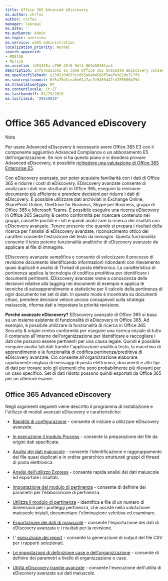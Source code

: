 ```yaml
---
title: Office 365 Advanced eDiscovery
ms.author: chrfox
author: chrfox
manager: laurawi
ms.date: ''
ms.audience: Admin
ms.topic: overview
ms.service: o365-administration
localization_priority: Normal
search.appverid:
- MOE150
- MET150
ms.assetid: fd53438a-a760-45f6-9df4-861b50161ae4
description: Informazioni su come Office 365 avanzate eDiscovery consente di analizzare i dati in Office 365, semplificazione delle revisioni del documento e prendere decisioni eDiscovery efficiente.
ms.openlocfilehash: e13d320d633cc0b3a6ab4566f54afa982de317f9
ms.sourcegitcommit: 0f5a75d1cea0e61a7ac7e0459447fd785566b75d
ms.translationtype: MT
ms.contentlocale: it-IT
ms.lasthandoff: 01/25/2019
ms.locfileid: "29559039"
---
```

# <a name="office-365-advanced-ediscovery"></a>Office 365 Advanced eDiscovery

> [!NOTE]
> Per usare Advanced eDiscovery è necessario avere Office 365 E3 con il componente aggiuntivo Advanced Compliance o un abbonamento E5 dell'organizzazione. Se non si ha questo piano e si desidera provare Advanced eDiscovery, è possibile [richiedere una valutazione di Office 365 Enterprise E5](https://go.microsoft.com/fwlink/p/?LinkID=698279). 
  
Con eDiscovery avanzate, per poter acquisire familiarità con i dati di Office 365 e ridurre i costi di eDiscovery. EDiscovery avanzate consente di analizzare i dati non strutturati in Office 365, eseguire la revisione documento più efficiente e prendere decisioni per ridurre i dati di eDiscovery. È possibile utilizzare dati archiviati in Exchange Online, SharePoint Online, OneDrive for Business, Skype per Business, gruppi di Office 365 e Microsoft Teams. È possibile eseguire una ricerca eDiscovery in Office 365 Security &amp; centro conformità per ricercare contenuto nei gruppi, cassette postali e i siti e quindi analizzare la ricerca dei risultati con eDiscovery avanzate. Tenere presente che quando si prepara i risultati della ricerca per l'analisi di eDiscovery avanzate, riconoscimento ottico dei caratteri consente l'estrazione del testo da immagini. Questa funzionalità consente il testo potente funzionalità analitiche di eDiscovery avanzate da applicare al file di immagine.
  
EDiscovery avanzate semplifica e consente di velocizzare il processo di revisione documento identificando informazioni ridondanti con rilevamento quasi duplicati e analisi di Thread di posta elettronica. La caratteristica di pertinenza applica la tecnologia di codifica predittiva per identificare i documenti pertinenti. EDiscovery avanzate viene a conoscenza delle decisioni relative alla tagging nei documenti di esempio e applica le tecniche di autoapprendimento e statistiche per il calcolo della pertinenza di ogni documento nel set di dati. In questo modo è incentrata su documenti chiavi, prendere decisioni veloce ancora consapevoli sulla strategia maiuscole, riforma dati e impostare la priorità revisione.
  
 **Perché avanzate eDiscovery?** EDiscovery avanzate di Office 365 si basa su un insieme esistente di funzionalità di eDiscovery in Office 365. Ad esempio, è possibile utilizzare la funzionalità di ricerca in Office 365 Security &amp; origini centro conformità per eseguire una ricerca iniziale di tutto il contenuto all'interno dell'organizzazione per identificare e raccogliere i dati che possono essere pertinenti per una causa legale. Quindi è possibile eseguire analisi tali dati tramite l'applicazione analitica testo, la macchina di apprendimento e le funzionalità di codifica pertinenza/predittiva di eDiscovery avanzate. Ciò consente all'organizzazione elaborare rapidamente migliaia di messaggi di posta elettronica, documenti e altri tipi di dati per trovare solo gli elementi che sono probabilmente più rilevanti per un caso specifico. Set di dati ridotto possono quindi esportati da Office 365 per un ulteriore esame. 
  
## <a name="office-365-advanced-ediscovery"></a>Office 365 Advanced eDiscovery

Negli argomenti seguenti viene descritto il programma di installazione e l'utilizzo di moduli avanzati eDiscovery e caratteristiche:
  
- [Rapidità di configurazione](quick-setup-for-advanced-ediscovery.md) - consente di iniziare a utilizzare eDiscovery avanzate. 
    
- [In esecuzione il modulo Process](run-the-process-module-in-advanced-ediscovery.md) - consente la preparazione dei file da origini dati specificate. 
    
- [Analisi dei dati maiuscole](analyze-case-data-with-advanced-ediscovery.md) - consente l'identificazione e raggruppamento dei file quasi duplicati e in ordine gerarchico strutturati gruppi di thread di posta elettronica. 

- [Analisi dell'utilizzo Express](use-express-analysis-in-advanced-ediscovery.md) - consente rapida analisi dei dati maiuscole ed esportare i risultati. 
    
- [Impostazione del modulo di pertinenza](manage-relevance-setup-in-advanced-ediscovery.md) - consente di definire dei parametri per l'elaborazione di pertinenza. 
    
- [Utilizza il modulo di pertinenza](use-relevance-in-advanced-ediscovery.md) - identifica e file di un numero di dimensioni per i punteggi pertinenza, che assiste nella valutazione maiuscole iniziali, documentare l'eliminazione selettiva ed esaminare. 
    
- [Esportazione dei dati di maiuscole](export-case-data-in-advanced-ediscovery.md) - consente l'esportazione dei dati di eDiscovery avanzata e i risultati per la revisione. 
    
- L' [esecuzione dei report](run-reports-in-advanced-ediscovery.md) - consente la generazione di output del file CSV per i rapporti selezionati. 
    
- [Le impostazioni di definizione case e dell'organizzazione](define-case-and-tenant-settings-in-advanced-ediscovery.md) - consente di definire dei parametri a livello di organizzazione e case. 
    
- [Utilità eDiscovery tramite avanzate](use-advanced-ediscovery-utilities.md) - consente l'esecuzione dell'utilità di eDiscovery avanzate sui dati maiuscole. 
